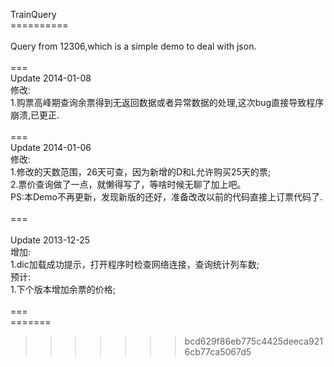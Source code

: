 TrainQuery<br>
==========<br>
<br>
Query from 12306,which is a simple demo to deal with json.<br>
<br>
===<br>
Update 2014-01-08<br>
修改:<br>
1.购票高峰期查询余票得到无返回数据或者异常数据的处理,这次bug直接导致程序崩溃,已更正.<br>
<br>
===<br>
Update 2014-01-06<br>
修改:<br>
1.修改的天数范围，26天可查，因为新增的D和L允许购买25天的票;<br>
2.票价查询做了一点，就懒得写了，等啥时候无聊了加上吧。<br>
PS:本Demo不再更新，发现新版的还好，准备改改以前的代码直接上订票代码了.<br>
<br>
===<br>
<br>
Update 2013-12-25 <br>
增加:<br>
1.dic加载成功提示，打开程序时检查网络连接，查询统计列车数; <br>
预计: <br>
1.下个版本增加余票的价格;<br>
<br>
===<br>
=======<br>
>>>>>>> bcd629f86eb775c4425deeca9216cb77ca5067d5
